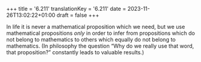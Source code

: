 +++
title = '6.211'
translationKey = '6.211'
date = 2023-11-26T13:02:22+01:00
draft = false
+++

In life it is never a mathematical proposition which we need, but we use mathematical propositions <em>only</em> in order to infer from propositions which do not belong to mathematics to others which equally do not belong to mathematics.
(In philosophy the question “Why do we really use that word, that proposition?” constantly leads to valuable results.)
